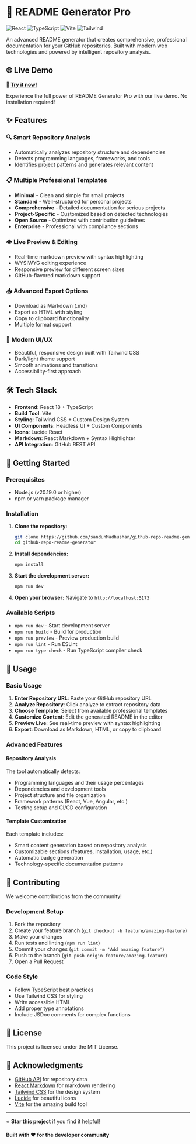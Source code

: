 # 📝 README Generator Pro

![React](https://img.shields.io/badge/React-18-blue) ![TypeScript](https://img.shields.io/badge/TypeScript-5-blue) ![Vite](https://img.shields.io/badge/Vite-5-purple) ![Tailwind](https://img.shields.io/badge/TailwindCSS-3-cyan)

An advanced README generator that creates comprehensive, professional documentation for your GitHub repositories. Built with modern web technologies and powered by intelligent repository analysis.

## 🌐 Live Demo

**🔗 [Try it now!](https://sandun.is-a.dev/github-repo-readme-generator/)**

Experience the full power of README Generator Pro with our live demo. No installation required!

## ✨ Features

### 🔍 **Smart Repository Analysis**

- Automatically analyzes repository structure and dependencies
- Detects programming languages, frameworks, and tools
- Identifies project patterns and generates relevant content

### 📋 **Multiple Professional Templates**

- **Minimal** - Clean and simple for small projects
- **Standard** - Well-structured for personal projects
- **Comprehensive** - Detailed documentation for serious projects
- **Project-Specific** - Customized based on detected technologies
- **Open Source** - Optimized with contribution guidelines
- **Enterprise** - Professional with compliance sections

### 👁️ **Live Preview & Editing**

- Real-time markdown preview with syntax highlighting
- WYSIWYG editing experience
- Responsive preview for different screen sizes
- GitHub-flavored markdown support

### 📥 **Advanced Export Options**

- Download as Markdown (.md)
- Export as HTML with styling
- Copy to clipboard functionality
- Multiple format support

### 🎨 **Modern UI/UX**

- Beautiful, responsive design built with Tailwind CSS
- Dark/light theme support
- Smooth animations and transitions
- Accessibility-first approach

## 🛠️ Tech Stack

- **Frontend**: React 18 + TypeScript
- **Build Tool**: Vite
- **Styling**: Tailwind CSS + Custom Design System
- **UI Components**: Headless UI + Custom Components
- **Icons**: Lucide React
- **Markdown**: React Markdown + Syntax Highlighter
- **API Integration**: GitHub REST API

## 🚀 Getting Started

### Prerequisites

- Node.js (v20.19.0 or higher)
- npm or yarn package manager

### Installation

1. **Clone the repository:**

   ```bash
   git clone https://github.com/sandunMadhushan/github-repo-readme-generator
   cd github-repo-readme-generator
   ```

2. **Install dependencies:**

   ```bash
   npm install
   ```

3. **Start the development server:**

   ```bash
   npm run dev
   ```

4. **Open your browser:**
   Navigate to `http://localhost:5173`

### Available Scripts

- `npm run dev` - Start development server
- `npm run build` - Build for production
- `npm run preview` - Preview production build
- `npm run lint` - Run ESLint
- `npm run type-check` - Run TypeScript compiler check

## 📖 Usage

### Basic Usage

1. **Enter Repository URL**: Paste your GitHub repository URL
2. **Analyze Repository**: Click analyze to extract repository data
3. **Choose Template**: Select from available professional templates
4. **Customize Content**: Edit the generated README in the editor
5. **Preview Live**: See real-time preview with syntax highlighting
6. **Export**: Download as Markdown, HTML, or copy to clipboard

### Advanced Features

#### Repository Analysis

The tool automatically detects:

- Programming languages and their usage percentages
- Dependencies and development tools
- Project structure and file organization
- Framework patterns (React, Vue, Angular, etc.)
- Testing setup and CI/CD configuration

#### Template Customization

Each template includes:

- Smart content generation based on repository analysis
- Customizable sections (features, installation, usage, etc.)
- Automatic badge generation
- Technology-specific documentation patterns

## 🤝 Contributing

We welcome contributions from the community!

### Development Setup

1. Fork the repository
2. Create your feature branch (`git checkout -b feature/amazing-feature`)
3. Make your changes
4. Run tests and linting (`npm run lint`)
5. Commit your changes (`git commit -m 'Add amazing feature'`)
6. Push to the branch (`git push origin feature/amazing-feature`)
7. Open a Pull Request

### Code Style

- Follow TypeScript best practices
- Use Tailwind CSS for styling
- Write accessible HTML
- Add proper type annotations
- Include JSDoc comments for complex functions

## 📄 License

This project is licensed under the MIT License.

## 🙏 Acknowledgments

- [GitHub API](https://docs.github.com/en/rest) for repository data
- [React Markdown](https://github.com/remarkjs/react-markdown) for markdown rendering
- [Tailwind CSS](https://tailwindcss.com/) for the design system
- [Lucide](https://lucide.dev/) for beautiful icons
- [Vite](https://vitejs.dev/) for the amazing build tool

---

⭐ **Star this project** if you find it helpful!

**Built with ❤️ for the developer community**
